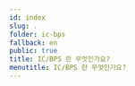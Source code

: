```yaml
---
id: index
slug: .
folder: ic-bps
fallback: en
public: true
title: IC/BPS 란 무엇인가요?
menutitle: IC/BPS 란 무엇인가요?
---
```

